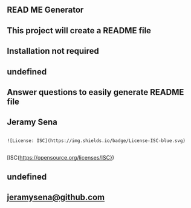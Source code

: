 
  ## READ ME Generator
  ## This project will create a README file
  ## Installation not required
  ## undefined
  ## Answer questions to easily generate README file
  ## Jeramy Sena
  ## 
    ![License: ISC](https://img.shields.io/badge/License-ISC-blue.svg)
    
  ## 
  [ISC(https://opensource.org/licenses/ISC})
  
  ## undefined
  ## jeramysena@github.com
  
